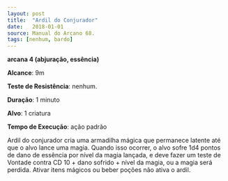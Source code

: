 ```yaml
---
layout: post
title:  "Ardil do Conjurador"
date:   2018-01-01
source: Manual do Arcano 68.
tags: [nenhum, bardo]
---
```


**arcana 4 (abjuração, essência)**

**Alcance**: 9m

**Teste de Resistência**: nenhum.

**Duração**: 1 minuto

**Alvo**: 1 criatura

**Tempo de Execução**: ação padrão

Ardil do conjurador cria uma armadilha mágica que permanece latente até que o alvo lance uma magia. Quando isso ocorrer, o alvo sofre 1d4 pontos de dano de essência por nível da magia lançada, e deve fazer um teste de Vontade contra CD 10 + dano sofrido + nível da magia, ou a magia será perdida. Ativar itens mágicos ou beber poções não ativa o ardil.
